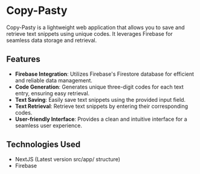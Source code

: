 # Copy-Pasty

Copy-Pasty is a lightweight web application that allows you to save and retrieve text snippets using unique codes. It leverages Firebase for seamless data storage and retrieval.

## Features

- **Firebase Integration**: Utilizes Firebase's Firestore database for efficient and reliable data management.
- **Code Generation**: Generates unique three-digit codes for each text entry, ensuring easy retrieval.
- **Text Saving**: Easily save text snippets using the provided input field.
- **Text Retrieval**: Retrieve text snippets by entering their corresponding codes.
- **User-friendly Interface**: Provides a clean and intuitive interface for a seamless user experience.

## Technologies Used

- NextJS (Latest version src/app/ structure)
- Firebase
